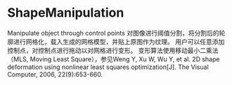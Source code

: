 # ShapeManipulation
Manipulate object through control points
对图像进行阈值分割，将分割后的轮廓进行网格化，载入生成的网格模型，并贴上原图作为纹理。
用户可以任意添加控制点，对控制点进行拖动以对网格进行变形。
变形算法使用移动最小二乘法（MLS, Moving Least Square），参见Weng Y, Xu W, Wu Y, et al. 2D shape deformation using nonlinear least squares optimization[J]. The Visual Computer, 2006, 22(9):653-660.
